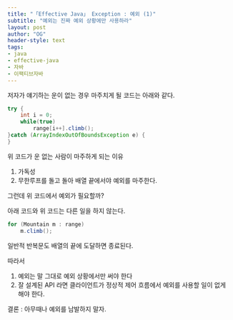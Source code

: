```yaml
---
title: "「Effective Java」 Exception : 예외 (1)"
subtitle: "예외는 진짜 예외 상황에만 사용하라"
layout: post
author: "OG"
header-style: text
tags:
- java
- effective-java
- 자바
- 이팩티브자바
---
```



저자가 얘기하는 운이 없는 경우 마주치게 될 코드는 아래와 같다.

```java
try {
    int i = 0;
    while(true)
        range[i++].climb();
}catch (ArrayIndexOutOfBoundsException e) {
}
```

위 코드가 운 없는 사람이 마주하게 되는 이유

1. 가독성
2. 무한루프를 돌고 돌아 배열 끝에서야 예외를 마주한다.

그런데 위 코드에서 예외가 필요할까?

아래 코드와 위 코드는 다른 일을 하지 않는다.

```java
for (Mountain m : range)
    m.climb();
```

일반적 반복문도 배열의 끝에 도달하면 종료된다.

따라서

1. 예외는 말 그대로 예외 상황에서만 써야 한다
2. 잘 설계된 API 라면 클라이언트가 정상적 제어 흐름에서 예외를 사용할 일이 없게 해야 한다.

결론 : 아무때나 예외를 남발하지 말자.
